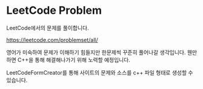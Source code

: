 # LeetCode Problem

LeetCode에서의 문제를 풀이합니다.

https://leetcode.com/problemset/all/

영어가 미숙하여 문제가 이해하기 힘들지만 한문제씩 꾸준히 풀어나갈 생각입니다. 웬만하면 C++을 통해 해결해나가기 위해 노력할 예정입니다.

LeetCodeFormCreator를 통해 사이트의 문제와 소스를 c++ 파일 형태로 생성할 수 있습니다.